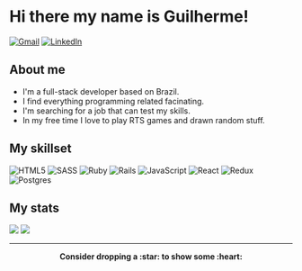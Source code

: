 # Hi there my name is Guilherme!

<a href="mailto:guilherme.giache@gmail.com"><img alt="Gmail" src="https://img.shields.io/badge/Gmail-D14836?style=for-the-badge&logo=gmail&logoColor=white"/></a>
<a href="https://www.linkedin.com/in/guilherme-giachellin-2599771b9/"><img alt="LinkedIn" src="https://img.shields.io/badge/LinkedIn-0077B5?style=for-the-badge&logo=linkedin&logoColor=white"/></a>

## About me

- I'm a full-stack developer based on Brazil.
- I find everything programming related facinating.
- I'm searching for a job that can test my skills.
- In my free time I love to play RTS games and drawn random stuff.

## My skillset

![HTML5](https://img.shields.io/badge/html5-%23E34F26.svg?style=for-the-badge&logo=html5&logoColor=white)
![SASS](https://img.shields.io/badge/SASS-hotpink.svg?style=for-the-badge&logo=SASS&logoColor=white)
![Ruby](https://img.shields.io/badge/ruby-%23CC342D.svg?style=for-the-badge&logo=ruby&logoColor=white)
![Rails](https://img.shields.io/badge/rails-%23CC0000.svg?style=for-the-badge&logo=ruby-on-rails&logoColor=white)
![JavaScript](https://img.shields.io/badge/javascript-%23323330.svg?style=for-the-badge&logo=javascript&logoColor=%23F7DF1E)
![React](https://img.shields.io/badge/React-20232A?style=for-the-badge&logo=react&logoColor=61DAFB)
![Redux](https://img.shields.io/badge/redux-%23593d88.svg?style=for-the-badge&logo=redux&logoColor=white)
![Postgres](https://img.shields.io/badge/postgres-%23316192.svg?style=for-the-badge&logo=postgresql&logoColor=white)

## My stats

  <img src="https://github-readme-stats.vercel.app/api?username=GuilhermeGiachellin&show_icons=true&?count_private=true?&theme=tokyonight" />
  <img src="https://github-readme-stats.vercel.app/api/top-langs/?username=GuilhermeGiachellin&layout=compact&theme=tokyonight" />
  
 <hr>

<p align="center">
	<strong>Consider dropping a :star: to show some :heart:</strong>
</p>

